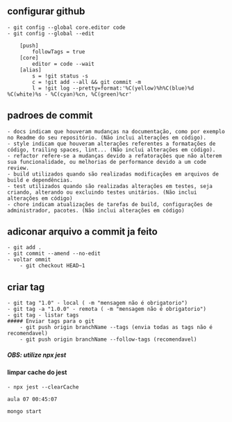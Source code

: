 ## configurar github

    - git config --global core.editor code
    - git config --global --edit

        [push]
            followTags = true
        [core]
            editor = code --wait
        [alias]
            s = !git status -s
            c = !git add --all && git commit -m
            l = !git log --pretty=format:'%C(yellow)%h%C(blue)%d %C(white)%s - %C(cyan)%cn, %C(green)%cr'

## padroes de commit

    - docs indicam que houveram mudanças na documentação, como por exemplo no Readme do seu repositório. (Não inclui alterações em código).
    - style indicam que houveram alterações referentes a formatações de código, trailing spaces, lint... (Não inclui alterações em código).
    - refactor refere-se a mudanças devido a refatorações que não alterem sua funcionalidade, ou melhorias de performance devido a um code review.
    - build utilizados quando são realizadas modificações em arquivos de build e dependências.
    - test utilizados quando são realizadas alterações em testes, seja criando, alterando ou excluindo testes unitários. (Não inclui alterações em código)
    - chore indicam atualizações de tarefas de build, configurações de administrador, pacotes. (Não inclui alterações em código)

## adiconar arquivo a commit ja feito

    - git add .
    - git commit --amend --no-edit 
    - voltar ommit
        - git checkout HEAD~1

## criar tag

    - git tag "1.0" - local ( -m "mensagem não é obrigatorio")
    - git tag -a "1.0.0" - remota ( -m "mensagem não é obrigatorio")
    - git tag - listar tags
    ##### Enviar tags para o git
        - git push origin branchName --tags (envia todas as tags não é recomendavel)
        - git push origin branchName --follow-tags (recomendavel)

##### OBS: utilize npx jest 

#### limpar cache do jest 

    - npx jest --clearCache

    aula 07 00:45:07

    mongo start